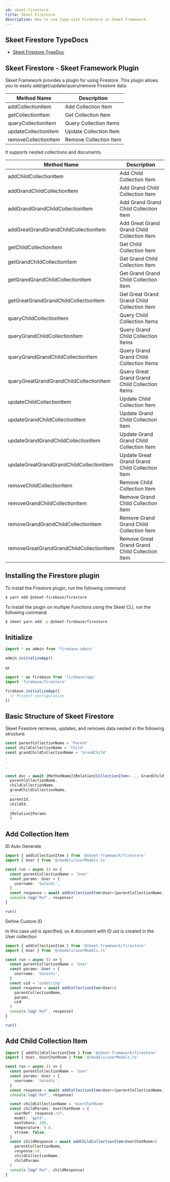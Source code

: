 ```yaml
---
id: skeet-firestore
title: Skeet Firestore
description: How to use type-safe Firestore in Skeet Framework.
---
```


## Skeet Firestore TypeDocs

- [Skeet Firestore TypeDoc](https://elsoul.github.io/skeet-firestore/)

## Skeet Firestore - Skeet Framework Plugin

Skeet Framework provides a plugin for using Firestore.
This plugin allows you to easily add/get/update/query/remove Firestore data.

| Method Name          | Description            |
| -------------------- | ---------------------- |
| addCollectionItem    | Add Collection Item    |
| getCollectionItem    | Get Collection Item    |
| queryCollectionItem  | Query Collection Items |
| updateCollectionItem | Update Collection Item |
| removeCollectionItem | Remove Collection Item |

It supports nested collections and documents.

| Method Name                              | Description                                    |
| ---------------------------------------- | ---------------------------------------------- |
| addChildCollectionItem                   | Add Child Collection Item                      |
| addGrandChildCollectionItem              | Add Grand Child Collection Item                |
| addGrandGrandChildCollectionItem         | Add Grand Grand Child Collection Item          |
| addGreatGrandGrandChildCollectionItem    | Add Great Grand Grand Child Collection Item    |
| getChildCollectionItem                   | Get Child Collection Item                      |
| getGrandChildCollectionItem              | Get Grand Child Collection Item                |
| getGrandGrandChildCollectionItem         | Get Grand Grand Child Collection Item          |
| getGreatGrandGrandChildCollectionItem    | Get Great Grand Grand Child Collection Item    |
| queryChildCollectionItem                 | Query Child Collection Items                   |
| queryGrandChildCollectionItem            | Query Grand Child Collection Items             |
| queryGrandGrandChildCollectionItem       | Query Grand Grand Child Collection Items       |
| queryGreatGrandGrandChildCollectionItem  | Query Great Grand Grand Child Collection Items |
| updateChildCollectionItem                | Update Child Collection Item                   |
| updateGrandChildCollectionItem           | Update Grand Child Collection Item             |
| updateGrandGrandChildCollectionItem      | Update Grand Grand Child Collection Item       |
| updateGreatGrandGrandChildCollectionItem | Update Great Grand Grand Child Collection Item |
| removeChildCollectionItem                | Remove Child Collection Item                   |
| removeGrandChildCollectionItem           | Remove Grand Child Collection Item             |
| removeGrandGrandChildCollectionItem      | Remove Grand Grand Child Collection Item       |
| removeGreatGrandGrandChildCollectionItem | Remove Great Grand Grand Child Collection Item |

## Installing the Firestore plugin

To install the Firestore plugin, run the following command:

```bash
$ yarn add @skeet-firebase/firestore
```

To install the plugin on multiple Functions using the Skeet CLI, run the following command:

```bash
$ skeet yarn add -p @skeet-firebase/firestore
```

## Initialize

```typescript
import * as admin from 'firebase-admin'

admin.initializeApp()
```

or

```typescript
import * as firebase from 'firebase/app'
import 'firebase/firestore'

firebase.initializeApp({
  // Project configuration
})
```

## Basic Structure of Skeet Firestore

Skeet Firestore retrieves, updates, and removes data nested in the following structure:

```typescript
const parentCollectionName = 'Parent'
const childCollectionName = 'Child'
const grandChildCollectionName = 'GrandChild'
.
.
.

const doc = await {MethodName}{Relation}CollectionItem<..., GrandChild, Child, Parent>(
  parentCollectionName,
  childCollectionName,
  grandChildCollectionName,
  ...,
  parentId,
  childId,
  ...,
  {Relation}Params
  )
```

## Add Collection Item

ID Auto Generate

```typescript
import { addCollectionItem } from '@skeet-framework/firestore'
import { User } from '@/models/userModels.ts'

const run = async () => {
  const parentCollectionName = 'User'
  const params: User = {
    username: 'Satoshi',
  }
  const response = await addCollectionItem<User>(parentCollectionName, params)
  console.log('Ref', response)
}

run()
```

Define Custom ID

In this case uid is specified, so
A document with ID uid is created in the User collection

```typescript
import { addCollectionItem } from '@skeet-framework/firestore'
import { User } from '@/models/userModels.ts'

const run = async () => {
  const parentCollectionName = 'User'
  const params: User = {
    username: 'Satoshi',
  }
  const uid = 'uidstring'
  const response = await addCollectionItem<User>(
    parentCollectionName,
    params,
    uid
  )
  console.log('Ref', response)
}

run()
```

## Add Child Collection Item

```typescript
import { addChildCollectionItem } from '@skeet-framework/firestore'
import { User, UserChatRoom } from '@/models/userModels.ts'

const run = async () => {
  const parentCollectionName = 'User'
  const params: User = {
    username: 'Satoshi',
  }
  const response = await addCollectionItem<User>(parentCollectionName, params)
  console.log('Ref', response)

  const childCollectionName = 'UserChatRoom'
  const childParams: UserChatRoom = {
    userRef: response.ref,
    model: 'gpt4',
    maxTokens: 100,
    temperature: 0.8,
    stream: false,
  }
  const childResponse = await addChildCollectionItem<UserChatRoom>(
    parentCollectionName,
    response.id,
    childCollectionName,
    childParams
  )
  console.log('Ref', childResponse)
}
```
